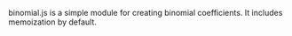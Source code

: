 binomial.js is a simple module for creating binomial coefficients.  It includes memoization by default.  